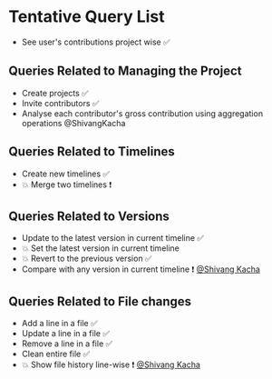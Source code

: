 # Tentative Query List

- See user's contributions project wise ✅

## Queries Related to Managing the Project
- Create projects ✅
- Invite contributors ✅
- Analyse each contributor's gross contribution using aggregation operations @ShivangKacha

## Queries Related to Timelines
- Create new timelines ✅
- 💥 Merge two timelines ❗

## Queries Related to Versions
- Update to the latest version in current timeline ✅
- 💥 Set the latest version in current timeline 
- 💥 Revert to the previous version ✅
- Compare with any version in current timeline ❗ [@Shivang Kacha](https://github.com/ShivangKacha)

## Queries Related to File changes
- Add a line in a file ✅
- Update a line in a file ✅
- Remove a line in a file ✅
- Clean entire file ✅
- 💥 Show file history line-wise ❗ [@Shivang Kacha](https://github.com/ShivangKacha)
